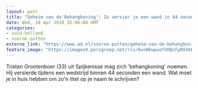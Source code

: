 ```yaml
---
layout: post
title: "Geheim van de'Behangkoning': Zo versier je een wand in 44 seconden"
date: Wed, 10 Apr 2019 15:06:00 GMT
categories: 
- zuid-holland 
- voorne-putten 
externe_link: "https://www.ad.nl/voorne-putten/geheim-van-de-behangkoning-zo-versier-je-een-wand-in-44-seconden~adac7357/"
feature_image: "https://images0.persgroep.net/rcs/6usWkwpuofVHQcFyN5VkBgFwl9U/diocontent/145175734/_fitwidth/400/?appId=21791a8992982cd8da851550a453bd7f&quality=0.7"
---
```


Tristan Grootenboer (33) uit Spijkenisse mag zich 'behangkoning' noemen. Hij versierde tijdens een wedstrijd binnen 44 seconden een wand. Wat moet je in huis hebben om zo'n titel op je naam te schrijven?
